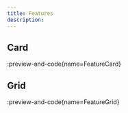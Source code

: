 ```yaml
---
title: Features
description: 
---
```


## Card

:preview-and-code{name=FeatureCard}

## Grid

:preview-and-code{name=FeatureGrid}
